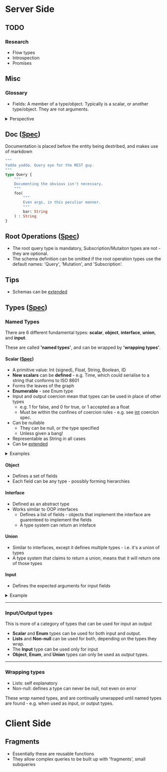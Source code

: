 # Server Side
## TODO

### Research

* Flow types
* Introspection
* Promises

## Misc

### Glossary 

* Fields: A member of a type/object. Typically is a scalar, or another type/object. They are not arguments.

<details>
	<summary>Perspective</summary>

---

#### Fields

Each field is essentially just a function:

```graphql
// User type
{
	name: String
}
```

Becomes:

```javascript
// User type
{
	name(user) { // Arg == parent field value
		return user.name;
	}
}
```

---

</details>

## Doc ([Spec](https://graphql.github.io/graphql-spec/June2018/#sec-Descriptions))

Documentation is placed before the entity being destribed, and makes use of markdown

```graphql
"""
Yadda yadda. Query eye for the REST guy.
"""
type Query {
	"""
	Documenting the obvious isn't necessary.
	"""
	foo(
		"""
		Even args, in this peculiar manner.
		"""
		bar: String
	) : String
}
```

## Root Operations ([Spec](https://graphql.github.io/graphql-spec/June2018/#sec-Root-Operation-Types))

* The root query type is mandatory, Subscription/Mutaiton types are not - they are optional. 
* The schema definition can be omitted if the root operation types use the default names: 'Query', 'Mutation', and 'Subscription'.


## Tips
* Schemas can be [extended](https://graphql.github.io/graphql-spec/June2018/#sec-Schema-Extension)

## Types ([Spec](https://graphql.github.io/graphql-spec/June2018/#sec-Types))

### Named Types

There are 6 different fundamental types: **scalar**, **object**, **interface**, **union**, and **input**.

These are called **'named types'**, and can be wrapped by **'wrapping types'**.

#### Scalar ([Spec](https://graphql.github.io/graphql-spec/June2018/#sec-Scalars))

* A primitive value: Int (signed), Float, String, Boolean, ID
* **New scalars** can be **defined** - e.g. Time, which could serialise to a string that conforms to ISO 8601
* Forms the leaves of the graph
* **Enumerable** - see Enum type
* Input and output coercion mean that types can be used in place of other types
  * e.g. 1 for false, and 0 for true, or 1 accepted as a float
  * Must be within the confines of coercion rules - e.g. see [int](https://graphql.github.io/graphql-spec/June2018/#sec-Scalars) coercion spec.
* Can be nullable
  * They can be null, or the type specified
  * Unless given a bang!
* Representable as String in all cases
* Can be [extended](https://graphql.github.io/graphql-spec/June2018/#ScalarTypeExtension)

<details>
	<summary>Examples</summary>

---

Defining a scalar type for *time*:

```graphql
scalar Time
```

---

</details>

#### Object

* Defines a set of fields
* Each field can be any type - possibly forming hierarchies

#### Interface

* Defined as an abstract type
* Works similar to OOP interfaces
  * Defines a list of fields - objects that implement the interface are guarenteed to implement the fields
  * A type system can return an inteface
  
#### Union

* Similar to interfaces, except it defines multiple types - i.e. it's a union of types
* A type system that claims to return a union, means that it will return one of those types

#### Input

* Defines the expected arguments for input fields

<details>
	<summary>Example</summary>

---

```graphql
input SomeInput {
	title: String!
	description: String!
}
```

This type can be used within the schema to define input:

```graphql
type Mutation {
	doStuff(argName: SomeInput): String
}
```

Now doStuff will expected a 'title' and a 'description'.

Note, that these fields are encapsulated within a type, and when accessing them within the resolver, you have to consider its namespace: `args.argName.title`

---

</details>

---

### Input/Output types

This is more of a category of types that can be used for input an output

* **Scalar** and **Enum** types can be used for both input and output.
* **Lists** and **Non-null** can be used for both, depending on the types they wrap.
* The **Input** type can be used only for input
* **Object**, **Enum**, and **Union** types can only be used as *output* types.

---

### Wrapping types

* Lists: self explanatory
* Non-null: defines a type can never be null, not even on error

These *wrap* named types, and are continually unwrapped until named types are found - e.g. when used as input, or output types.

# Client Side
## Fragments

* Essentially these are reusable functions
* They allow complex queries to be built up with 'fragments', small subqueries
